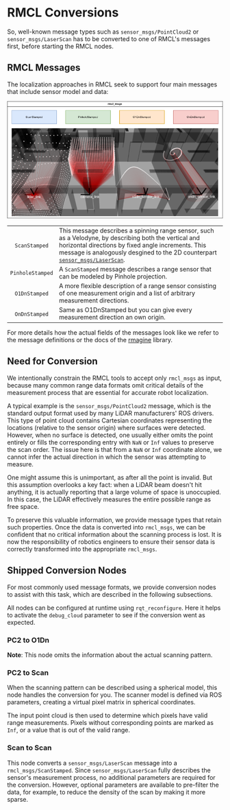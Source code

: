 # RMCL Conversions


So, well-known message types such as `sensor_msgs/PointCloud2` or `sensor_msgs/LaserScan` has to be converted to one of RMCL's messages first, before starting the RMCL nodes.

## RMCL Messages

The localization approaches in RMCL seek to support four main messages that include sensor model and data: 

![RMCL Msgs](.media/rmcl_conversions.png)

|     |      |
|:---:|:-----|
| `ScanStamped` | This message describes a spinning range sensor, such as a Velodyne, by describing both the vertical and horizontal directions by fixed angle increments. This message is analogously desgined to the 2D counterpart [`sensor_msgs/LaserScan`](https://github.com/ros2/common_interfaces/blob/jazzy/sensor_msgs/msg/LaserScan.msg). |
| `PinholeStamped` | A `ScanStamped` message describes a range sensor that can be modeled by Pinhole projection.  |
| `O1DnStamped` | A more flexible description of a range sensor consisting of one measurement origin and a list of arbitrary measurement directions. |
| `OnDnStamped` | Same as O1DnStamped but you can give every measurement direction an own origin.  |

For more details how the actual fields of the messages look like we refer to the message definitions or the docs of the [rmagine](https://github.com/uos/rmagine) library.


## Need for Conversion

We intentionally constrain the RMCL tools to accept only `rmcl_msgs` as input, because many common range data formats omit critical details of the measurement process that are essential for accurate robot localization.

A typical example is the `sensor_msgs/PointCloud2` message, which is the standard output format used by many LiDAR manufacturers' ROS drivers. This type of point cloud contains Cartesian coordinates representing the locations (relative to the sensor origin) where surfaces were detected.
However, when no surface is detected, one usually either omits the point entirely or fills the corresponding entry with `NaN` or `Inf` values to preserve the scan order. The issue here is that from a `NaN` or `Inf` coordinate alone, we cannot infer the actual direction in which the sensor was attempting to measure.

One might assume this is unimportant, as after all the point is invalid. But this assumption overlooks a key fact: when a LiDAR beam doesn't hit anything, it is actually reporting that a large volume of space is unoccupied. In this case, the LiDAR effectively measures the entire possible range as free space.

To preserve this valuable information, we provide message types that retain such properties. Once the data is converted into `rmcl_msgs`, we can be confident that no critical information about the scanning process is lost.
It is now the responsibility of robotics engineers to ensure their sensor data is correctly transformed into the appropriate `rmcl_msgs`. 


## Shipped Conversion Nodes

For most commonly used message formats, we provide conversion nodes to assist with this task, which are described in the following subsections.

All nodes can be configured at runtime using `rqt_reconfigure`.
Here it helps to activate the `debug_cloud` parameter to see if the conversion went as expected.

### PC2 to O1Dn

**Note**: This node omits the information about the actual scanning pattern.

### PC2 to Scan

When the scanning pattern can be described using a spherical model, this node handles the conversion for you. The scanner model is defined via ROS parameters, creating a virtual pixel matrix in spherical coordinates.

The input point cloud is then used to determine which pixels have valid range measurements. Pixels without corresponding points are marked as `Inf`, or a value that is out of the valid range.

### Scan to Scan

This node converts a `sensor_msgs/LaserScan` message into a `rmcl_msgs/ScanStamped`. Since `sensor_msgs/LaserScan` fully describes the sensor's measurement process, no additional parameters are required for the conversion.
However, optional parameters are available to pre-filter the data, for example, to reduce the density of the scan by making it more sparse.



